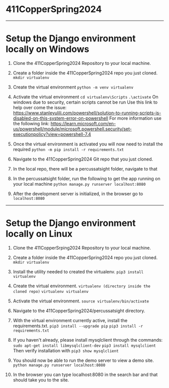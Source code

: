 # 411CopperSpring2024
---
# Setup the Django environment locally on Windows
1. Clone the 411CopperSpring2024 Repository to your local machine. 

2. Create a folder inside the 411CopperSpring2024 repo you just cloned.
   ```mkdir virtualenv```
 
3. Create the virtual environment
   ```python -m venv virtualenv```

4. Activate the virtual environment
   ```cd virtualenv\Scripts```
   ```.\activate```
   On windows due to security, certain scripts cannot be run
   Use this link to help over come the issue: https://www.stanleyulili.com/powershell/solution-to-running-scripts-is-disabled-on-this-system-error-on-powershell 
   For more information use the following link: https://learn.microsoft.com/en-us/powershell/module/microsoft.powershell.security/set-executionpolicy?view=powershell-7.4

5. Once the virtual environment is activated you will now need to install the required 
   ```python -m pip install -r requirements.txt```

6. Navigate to the 411CopperSpring2024 Git repo that you just cloned.

7. In the local repo, there will be a percussatsight folder, navigate to that

8. In the percussatsight folder, run the following to get the app running on your local machine
   ```python manage.py runserver localhost:8080```

9. After the development server is initialized, in the browser go to 
   ```localhost:8080```

---
# Setup the Django environment locally on Linux
1. Clone the 411CopperSrping2024 Repository to your local machine.

2. Create a folder inside the 411CopperSpring2024 repo you just cloned. 
   ```mkdir virtualenv```

3. Install the utility needed to created the virtualenv. 
   ```pip3 install virtualenv```

4. Create the virtual environment.
   ```virtualenv (directory inside the cloned repo)```
   ```virtualenv virtualenv```

5. Activate the virtual environment. 
   ```source virtualenv/bin/activate```

6. Navigate to the 411CopperSpring2024/percussatsight directory. 

7. With the virtual environment currently active, install the requirements.txt. 
   ```pip3 install --upgrade pip```
   ```pip3 install -r requirements.txt```

8. If you haven't already, please install mysqlclient through the commands:
	```sudo apt-get install libmysqlclient-dev```
	```pip3 install mysqlclient```
Then verify installation with
	```pip3 show mysqlclient```


9. You should now be able to run the demo server to view a demo site.
   ```python manage.py runserver localhost:8080```

10. In the browser you can type localhost:8080 in the search bar and that should take you to the site.
